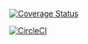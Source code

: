 [![Coverage Status](https://coveralls.io/repos/github/OKiMaureen/favorite-things/badge.svg?branch=develop)](https://coveralls.io/github/OKiMaureen/favorite-things?branch=develop)

[![CircleCI](https://circleci.com/gh/OKiMaureen/favorite-things.svg?style=svg)](https://circleci.com/gh/OKiMaureen/favorite-things)
